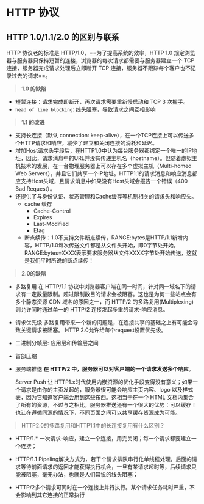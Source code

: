 # HTTP 协议

## HTTP 1.0/1.1/2.0 的区别与联系

HTTP 协议老的标准是 HTTP/1.0，==为了提高系统的效率，HTTP 1.0 规定浏览器与服务器只保持短暂的连接，浏览器的每次请求都需要与服务器建立一个 TCP 连接，服务器完成请求处理后立即断开 TCP 连接，服务器不跟踪每个客户也不记录过去的请求==。

> **1.0 的缺陷**

- 短暂连接：请求完成即断开，再次请求需要重新慢启动和 TCP 3 次握手。
- `head of line blocking`: 线头阻塞，导致请求之间互相影响

> **1.1 的改进**

- 支持长连接（默认 connection: keep-alive），在一个TCP连接上可以传送多个HTTP请求和响应，减少了建立和关闭连接的消耗和延迟。
- 增加Host请求头字段后，在HTTP1.0中认为每台服务器都绑定一个唯一的IP地址，因此，请求消息中的URL并没有传递主机名（hostname）。但随着虚拟主机技术的发展，在一台物理服务器上可以存在多个虚拟主机（Multi-homed Web Servers），并且它们共享一个IP地址。HTTP1.1的请求消息和响应消息都应支持Host头域，且请求消息中如果没有Host头域会报告一个错误（400 Bad Request）。
- 还提供了与身份认证、状态管理和Cache缓存等机制相关的请求头和响应头。
    - cache 缓存
        - Cache-Control
        - Expires
        - Last-Modified
        - Etag
    - 断点续传：1.0不支持文件断点续传，RANGE:bytes是HTTP/1.1新增内容，HTTP/1.0每次传送文件都是从文件头开始，即0字节处开始。RANGE:bytes=XXXX表示要求服务器从文件XXXX字节处开始传送，这就是我们平时所说的断点续传！

> **2.0的缺陷**

- 多路复用
    在 HTTP/1.1 协议中浏览器客户端在同一时间，针对同一域名下的请求有一定数量限制。超过限制数目的请求会被阻塞。这也是为何一些站点会有多个静态资源 CDN 域名的原因之一，而 HTTP/2 的多路复用(Multiplexing) 则允许同时通过单一的 HTTP/2 连接发起多重的请求-响应消息。
- 请求优先级
    多路复用带来一个新的问题是，在连接共享的基础之上有可能会导致关键请求被阻塞。
    HTTP 2.0允许给每个request设置优先级。
- 二进制分帧层: 应用层和传输层之间
- 首部压缩
- 服务端推送
    **在 HTTP/2 中，服务器可以对客户端的一个请求发送多个响应**。

    Server Push 让 HTTP1.x时代使用内嵌资源的优化手段变得没有意义；如果一个请求是由你的主页发起的，服务器很可能会响应主页内容、logo 以及样式表，因为它知道客户端会用到这些东西。这相当于在一个 HTML 文档内集合了所有的资源，不过与之相比，服务器推送还有一个很大的优势：可以缓存！也让在遵循同源的情况下，不同页面之间可以共享缓存资源成为可能。



> HTTP2.0的多路复用和HTTP1.1中的长连接复用有什么区别？
- HTTP/1.* 一次请求-响应，建立一个连接，用完关闭；每一个请求都要建立一个连接；

- HTTP/1.1 Pipeling解决方式为，若干个请求排队串行化单线程处理，后面的请求等待前面请求的返回才能获得执行机会，一旦有某请求超时等，后续请求只能被阻塞，毫无办法，也就是人们常说的线头阻塞；

- HTTP/2多个请求可同时在一个连接上并行执行。某个请求任务耗时严重，不会影响到其它连接的正常执行
